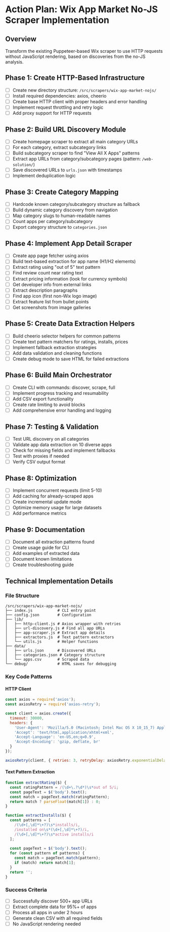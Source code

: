 # Action Plan: Wix App Market No-JS Scraper Implementation

## Overview
Transform the existing Puppeteer-based Wix scraper to use HTTP requests without JavaScript rendering, based on discoveries from the no-JS analysis.

## Phase 1: Create HTTP-Based Infrastructure
- [ ] Create new directory structure: `/src/scrapers/wix-app-market-nojs/`
- [ ] Install required dependencies: axios, cheerio
- [ ] Create base HTTP client with proper headers and error handling
- [ ] Implement request throttling and retry logic
- [ ] Add proxy support for HTTP requests

## Phase 2: Build URL Discovery Module
- [ ] Create homepage scraper to extract all main category URLs
- [ ] For each category, extract subcategory links
- [ ] Build subcategory scraper to find "View All X Apps" patterns
- [ ] Extract app URLs from category/subcategory pages (pattern: `/web-solution/`)
- [ ] Save discovered URLs to `urls.json` with timestamps
- [ ] Implement deduplication logic

## Phase 3: Create Category Mapping
- [ ] Hardcode known category/subcategory structure as fallback
- [ ] Build dynamic category discovery from navigation
- [ ] Map category slugs to human-readable names
- [ ] Count apps per category/subcategory
- [ ] Export category structure to `categories.json`

## Phase 4: Implement App Detail Scraper
- [ ] Create app page fetcher using axios
- [ ] Build text-based extraction for app name (H1/H2 elements)
- [ ] Extract rating using "out of 5" text pattern
- [ ] Find review count near rating text
- [ ] Extract pricing information (look for currency symbols)
- [ ] Get developer info from external links
- [ ] Extract description paragraphs
- [ ] Find app icon (first non-Wix logo image)
- [ ] Extract feature list from bullet points
- [ ] Get screenshots from image galleries

## Phase 5: Create Data Extraction Helpers
- [ ] Build cheerio selector helpers for common patterns
- [ ] Create text pattern matchers for ratings, installs, prices
- [ ] Implement fallback extraction strategies
- [ ] Add data validation and cleaning functions
- [ ] Create debug mode to save HTML for failed extractions

## Phase 6: Build Main Orchestrator
- [ ] Create CLI with commands: discover, scrape, full
- [ ] Implement progress tracking and resumability
- [ ] Add CSV export functionality
- [ ] Create rate limiting to avoid blocks
- [ ] Add comprehensive error handling and logging

## Phase 7: Testing & Validation
- [ ] Test URL discovery on all categories
- [ ] Validate app data extraction on 10 diverse apps
- [ ] Check for missing fields and implement fallbacks
- [ ] Test with proxies if needed
- [ ] Verify CSV output format

## Phase 8: Optimization
- [ ] Implement concurrent requests (limit 5-10)
- [ ] Add caching for already-scraped apps
- [ ] Create incremental update mode
- [ ] Optimize memory usage for large datasets
- [ ] Add performance metrics

## Phase 9: Documentation
- [ ] Document all extraction patterns found
- [ ] Create usage guide for CLI
- [ ] Add examples of extracted data
- [ ] Document known limitations
- [ ] Create troubleshooting guide

## Technical Implementation Details

### File Structure
```
/src/scrapers/wix-app-market-nojs/
├── index.js           # CLI entry point
├── config.json        # Configuration
├── lib/
│   ├── http-client.js # Axios wrapper with retries
│   ├── url-discovery.js # Find all app URLs
│   ├── app-scraper.js # Extract app details
│   ├── extractors.js  # Text pattern extractors
│   └── utils.js       # Helper functions
├── data/
│   ├── urls.json      # Discovered URLs
│   ├── categories.json # Category structure
│   └── apps.csv       # Scraped data
└── debug/             # HTML saves for debugging
```

### Key Code Patterns

#### HTTP Client
```javascript
const axios = require('axios');
const axiosRetry = require('axios-retry');

const client = axios.create({
  timeout: 30000,
  headers: {
    'User-Agent': 'Mozilla/5.0 (Macintosh; Intel Mac OS X 10_15_7) AppleWebKit/537.36',
    'Accept': 'text/html,application/xhtml+xml',
    'Accept-Language': 'en-US,en;q=0.9',
    'Accept-Encoding': 'gzip, deflate, br'
  }
});

axiosRetry(client, { retries: 3, retryDelay: axiosRetry.exponentialDelay });
```

#### Text Pattern Extraction
```javascript
function extractRating($) {
  const ratingPattern = /(\d+\.?\d*)\s*out of 5/i;
  const pageText = $('body').text();
  const match = pageText.match(ratingPattern);
  return match ? parseFloat(match[1]) : 0;
}

function extractInstalls($) {
  const patterns = [
    /(\d+[,\d]*\+?)\s*installs/i,
    /installed on\s*(\d+[,\d]*\+?)/i,
    /(\d+[,\d]*\+?)\s*active installs/i
  ];
  
  const pageText = $('body').text();
  for (const pattern of patterns) {
    const match = pageText.match(pattern);
    if (match) return match[1];
  }
  return '';
}
```

### Success Criteria
- [ ] Successfully discover 500+ app URLs
- [ ] Extract complete data for 95%+ of apps
- [ ] Process all apps in under 2 hours
- [ ] Generate clean CSV with all required fields
- [ ] No JavaScript rendering needed